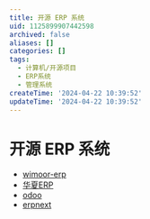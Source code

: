 ```yaml
---
title: 开源 ERP 系统
uid: 1125899907442598
archived: false
aliases: []
categories: []
tags:
  - 计算机/开源项目
  - ERP系统
  - 管理系统
createTime: '2024-04-22 10:39:52'
updateTime: '2024-04-22 10:39:52'
---
```


# 开源 ERP 系统

- [wimoor-erp](https://github.com/wimoor-erp/)
- [华夏ERP](https://github.com/jishenghua/jshERP)
- [odoo](https://github.com/odoo/odoo)
- [erpnext](https://github.com/frappe/erpnext)
